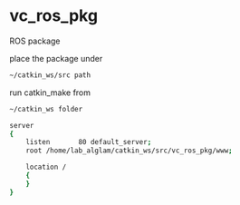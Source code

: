 vc_ros_pkg
==========

ROS package


place the package under 
```Bash
~/catkin_ws/src path
```
run catkin_make from 
```Bash
~/catkin_ws folder
```

```Bash
server
{
    listen       80 default_server;
    root /home/lab_alglam/catkin_ws/src/vc_ros_pkg/www;

    location /
    {
    }
}
```


